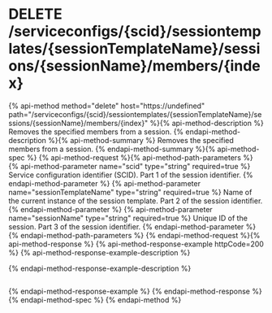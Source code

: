 # DELETE /serviceconfigs/{scid}/sessiontemplates/{sessionTemplateName}/sessions/{sessionName}/members/{index}

{% api-method method="delete" host="https://undefined" path="/serviceconfigs/{scid}/sessiontemplates/{sessionTemplateName}/sessions/{sessionName}/members/{index}" %}{% api-method-description %}
Removes the specified members from a session.
{% endapi-method-description %}{% api-method-summary %}
Removes the specified members from a session.
{% endapi-method-summary %}{% api-method-spec %}
{% api-method-request %}{% api-method-path-parameters %}
{% api-method-parameter name="scid" type="string" required=true %}
Service configuration identifier (SCID). Part 1 of the session identifier.
{% endapi-method-parameter %}
{% api-method-parameter name="sessionTemplateName" type="string" required=true %}
Name of the current instance of the session template. Part 2 of the session identifier.
{% endapi-method-parameter %}
{% api-method-parameter name="sessionName" type="string" required=true %}
Unique ID of the session. Part 3 of the session identifier.
{% endapi-method-parameter %}
{% endapi-method-path-parameters %}
{% endapi-method-request %}{% api-method-response %}
{% api-method-response-example httpCode=200 %}
{% api-method-response-example-description %}

{% endapi-method-response-example-description %}

```text

```
{% endapi-method-response-example %}
{% endapi-method-response %}{% endapi-method-spec %}
{% endapi-method %}